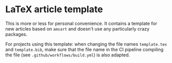 LaTeX article template
======================

This is more or less for personal convenience. It contains
a template for new articles based on `amsart` and doesn't use
any particularly crazy packages.

For projects using this template: when changing the file
names `template.tex` and `template.bib`, make sure that
the file name in the CI pipeline compiling the file
(see `.github/workflows/build.yml`) is also adapted.
